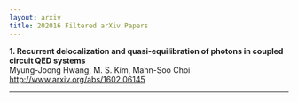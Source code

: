 ```yaml
---
layout: arxiv
title: 202016 Filtered arXiv Papers
---
```


**1.    Recurrent delocalization and quasi-equilibration of photons in coupled circuit QED systems**  
Myung-Joong Hwang, M. S. Kim, Mahn-Soo Choi  
http://www.arxiv.org/abs/1602.06145  
<blockquote>
<p>

</p>
</blockquote>

------

